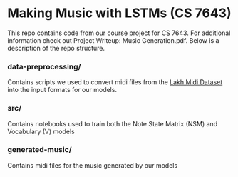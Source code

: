 # Making Music with LSTMs (CS 7643)

This repo contains code from our course project for CS 7643. For additional information check out Project Writeup: Music Generation.pdf. Below is a description of the repo structure. 

### data-preprocessing/

Contains scripts we used to convert midi files from the [Lakh Midi Dataset](https://colinraffel.com/projects/lmd/) into the input formats for our models. 

### src/

Contains notebooks used to train both the Note State Matrix (NSM) and Vocabulary (V) models

### generated-music/

Contains midi files for the music generated by our models
